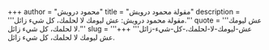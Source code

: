 +++
author = "محمود درويش"
title = "مقولة محمود درويش"
description = '''مقولة محمود درويش: عش ليومك لا لحلمك، كل شيء زائل.'''
quote = '''عش ليومك لا لحلمك، كل شيء زائل.'''
slug = '''عش-ليومك-لا-لحلمك،-كل-شيء-زائل'''
+++
عش ليومك لا لحلمك، كل شيء زائل.
